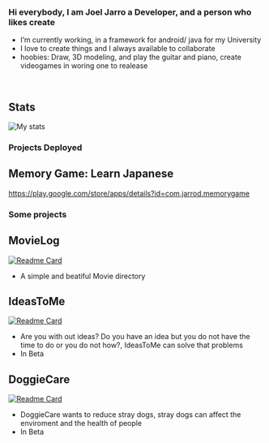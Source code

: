 ### Hi everybody, I am Joel Jarro a Developer, and a person who likes create

- I’m currently working, in a framework for android/ java for my University
- I love to create things and I always available to collaborate
- hoobies: Draw, 3D modeling, and play the guitar and piano, create videogames in woring one to realease

<br/>

## Stats
![My stats](https://github-readme-stats.vercel.app/api?username=Quirrod&hide=contribs,prs&theme=dracula)

### Projects Deployed
## Memory Game: Learn Japanese
https://play.google.com/store/apps/details?id=com.jarrod.memorygame

### Some projects
## MovieLog
[![Readme Card](https://github-readme-stats.vercel.app/api/pin/?username=H0OE&repo=MovieLog&theme=dracula)](https://github.com/H0OE/MovieLog)
- A simple and beatiful Movie directory
## IdeasToMe
[![Readme Card](https://github-readme-stats.vercel.app/api/pin/?username=H0OE&repo=IdeasToMe&theme=dracula)](https://github.com/H0OE/IdeasToMe)
- Are you with out ideas? Do you have an idea but you do not have the time to do or you do not how?, IdeasToMe can solve that problems
- In Beta

## DoggieCare
[![Readme Card](https://github-readme-stats.vercel.app/api/pin/?username=cricripaz&repo=DoggieCare&theme=dracula)](https://github.com/cricripaz/DoggieCare)
- DoggieCare wants to reduce stray dogs, stray dogs can affect the enviroment and the health of people
- In Beta
